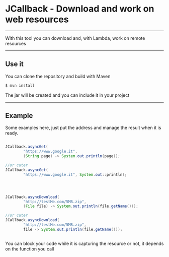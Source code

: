 # JCallback - Download and work on web resources



---

With this tool you can download and, with Lambda, work on remote resources



---


## Use it

You can clone the repository and build with Maven

```sh
$ mvn install
```

The jar will be created and you can include it in your project



---


## Example


Some examples here, just put the address and manage the result
when it is ready.


```java

JCallback.asyncGet(
        "https://www.google.it", 
        (String page) -> System.out.println(page));

//or cuter
JCallback.asyncGet(
        "https://www.google.it", System.out::println);




JCallback.asyncDownload(
        "http://testMe.com/5MB.zip",
        (File file) -> System.out.println(file.getName()));

//or cuter
JCallback.asyncDownload(
        "http://testMe.com/5MB.zip",
        file -> System.out.println(file.getName()));



```

You can block your code while it is capturing the resource or not, it depends on the function you call